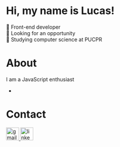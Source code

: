 # Hi, my name is Lucas!
🚀 Front-end developer<br>🚀 Looking for an opportunity<br>🚀 Studying computer science at PUCPR<br>

# About
I am a JavaScript enthusiast
<ul>
  <li></li>
</ul>

# Contact

<div align="left">
  <a href="mailto:lucasbertoncello1@gmail.com" target="_blank">
    <img
      src="https://img.shields.io/static/v1?message=Gmail&logo=gmail&label=&color=D14836&logoColor=white&labelColor=&style=for-the-badge"
      height="35"
      alt="gmail logo"
    />
  </a>

  <a href="https://www.linkedin.com/in/lucas-bertoncello-05786a237/" target="_blank">
    <img
      src="https://img.shields.io/static/v1?message=LinkedIn&logo=linkedin&label=&color=0077B5&logoColor=white&labelColor=&style=for-the-badge"
      height="35"
      alt="linkedin logo"
    />
  </a>
</div>
